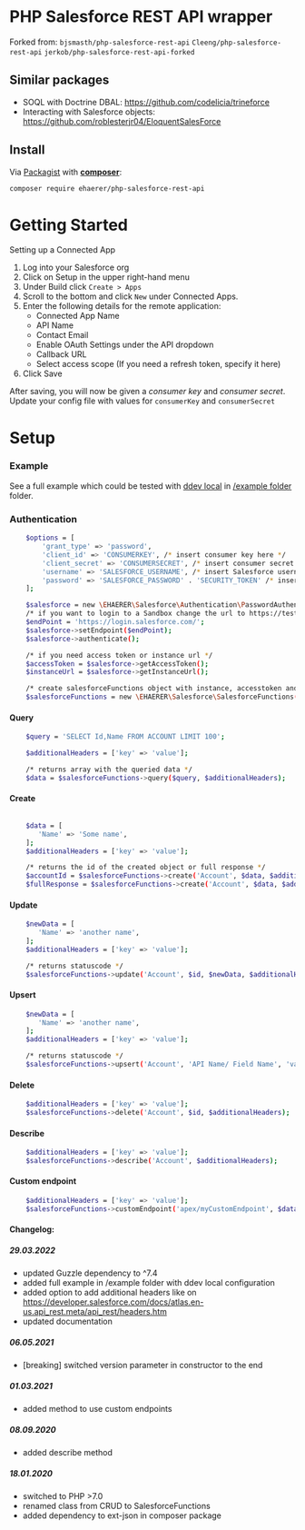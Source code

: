 # PHP Salesforce REST API wrapper

Forked from:
```bjsmasth/php-salesforce-rest-api``` ```Cleeng/php-salesforce-rest-api``` ```jerkob/php-salesforce-rest-api-forked```

## Similar packages

* SOQL with Doctrine DBAL: https://github.com/codelicia/trineforce
* Interacting with Salesforce objects: https://github.com/roblesterjr04/EloquentSalesForce

## Install

Via [Packagist](https://packagist.org/packages/ehaerer/php-salesforce-rest-api) with **[composer](https://getcomposer.org/)**:

``` bash
composer require ehaerer/php-salesforce-rest-api
```

# Getting Started

Setting up a Connected App

1. Log into your Salesforce org
2. Click on Setup in the upper right-hand menu
3. Under Build click ```Create > Apps ```
4. Scroll to the bottom and click ```New``` under Connected Apps.
5. Enter the following details for the remote application:
    - Connected App Name
    - API Name
    - Contact Email
    - Enable OAuth Settings under the API dropdown
    - Callback URL
    - Select access scope (If you need a refresh token, specify it here)
6. Click Save

After saving, you will now be given a _consumer key_ and _consumer secret_. Update your config file with values for ```consumerKey``` and ```consumerSecret```

# Setup

### Example

See a full example which could be tested with [ddev local](https://github.com/drud/ddev/) in [/example folder](example/) folder.

### Authentication

```bash
    $options = [
        'grant_type' => 'password',
        'client_id' => 'CONSUMERKEY', /* insert consumer key here */
        'client_secret' => 'CONSUMERSECRET', /* insert consumer secret here */
        'username' => 'SALESFORCE_USERNAME', /* insert Salesforce username here */
        'password' => 'SALESFORCE_PASSWORD' . 'SECURITY_TOKEN' /* insert Salesforce user password and security token here */
    ];

    $salesforce = new \EHAERER\Salesforce\Authentication\PasswordAuthentication($options);
    /* if you want to login to a Sandbox change the url to https://test.salesforce.com/ */
    $endPoint = 'https://login.salesforce.com/';
    $salesforce->setEndpoint($endPoint);
    $salesforce->authenticate();

    /* if you need access token or instance url */
    $accessToken = $salesforce->getAccessToken();
    $instanceUrl = $salesforce->getInstanceUrl();

    /* create salesforceFunctions object with instance, accesstoken and API version */
    $salesforceFunctions = new \EHAERER\Salesforce\SalesforceFunctions($instanceUrl, $accessToken, "v52.0");
```

#### Query

```bash
    $query = 'SELECT Id,Name FROM ACCOUNT LIMIT 100';

    $additionalHeaders = ['key' => 'value'];

    /* returns array with the queried data */
    $data = $salesforceFunctions->query($query, $additionalHeaders);

```

#### Create

```bash

    $data = [
       'Name' => 'Some name',
    ];
    $additionalHeaders = ['key' => 'value'];

    /* returns the id of the created object or full response */
    $accountId = $salesforceFunctions->create('Account', $data, $additionalHeaders);
    $fullResponse = $salesforceFunctions->create('Account', $data, $additionalHeaders, true);
```

#### Update

```bash
    $newData = [
       'Name' => 'another name',
    ];
    $additionalHeaders = ['key' => 'value'];

    /* returns statuscode */
    $salesforceFunctions->update('Account', $id, $newData, $additionalHeaders);
```

#### Upsert

```bash
    $newData = [
       'Name' => 'another name',
    ];
    $additionalHeaders = ['key' => 'value'];

    /* returns statuscode */
    $salesforceFunctions->upsert('Account', 'API Name/ Field Name', 'value', $newData, $additionalHeaders);
```

#### Delete

```bash
    $additionalHeaders = ['key' => 'value'];
    $salesforceFunctions->delete('Account', $id, $additionalHeaders);
```

#### Describe

```bash
    $additionalHeaders = ['key' => 'value'];
    $salesforceFunctions->describe('Account', $additionalHeaders);
```

#### Custom endpoint

```bash
    $additionalHeaders = ['key' => 'value'];
    $salesforceFunctions->customEndpoint('apex/myCustomEndpoint', $data, 200, $additionalHeaders);
```

#### Changelog: ####
##### 29.03.2022 #####
- updated Guzzle dependency to ^7.4
- added full example in /example folder with ddev local configuration
- added option to add additional headers like on https://developer.salesforce.com/docs/atlas.en-us.api_rest.meta/api_rest/headers.htm
- updated documentation

##### 06.05.2021 #####
- [breaking] switched version parameter in constructor to the end

##### 01.03.2021 #####
 - added method to use custom endpoints

##### 08.09.2020 #####
 - added describe method

##### 18.01.2020 #####
 - switched to PHP >7.0
 - renamed class from CRUD to SalesforceFunctions
 - added dependency to ext-json in composer package
